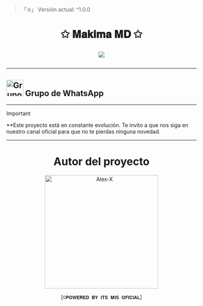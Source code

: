 > 「✰」 Versión actual: ^1.0.0

<h1 align="center">✩ 𝐌𝐚𝐤𝐢𝐦𝐚 𝐌𝐃 ✩</p>
<p>
        <img src = "https://files.catbox.moe/otzm28.jpg">
    </p>

---

## <img src="https://static.wikia.nocookie.net/nyancat/images/d/d3/Nyan-cat.gif/revision/latest/scale-to-width-down/400?cb=20131231222500&path-prefix=es" alt="Grupo" width="45" height="43"> Grupo de WhatsApp

---

> [!IMPORTANT]
> **Este proyecto está en constante evolución. Te invito a que nos siga en nuestro canal oficial para que no te pierdas ninguna novedad.

----

<div align="center">
  <h1 align="center">Autor del proyecto</h1>

<a href="https://github.com/miaoficial02"><img src="https://github.com/miaoficial02.png" width="300" height="300" alt="Alex-X"/></a>

[`©𝐏𝐎𝐖𝐄𝐑𝐄𝐃 𝐁𝐘 𝐈𝐓𝐒 𝐌𝐈𝐒 𝐎𝐅𝐈𝐂𝐈𝐀𝐋`]
